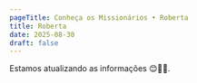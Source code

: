 ```yaml
---
pageTitle: Conheça os Missionários • Roberta
title: Roberta
date: 2025-08-30
draft: false
---
```

Estamos atualizando as informações 😊🙏🏽.
